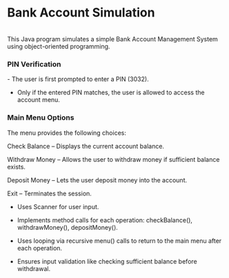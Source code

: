  <h1>Bank Account Simulation</h1>
 
 <br>This Java program simulates a simple Bank Account Management System using object-oriented programming. 

 <h3>PIN Verification </h3>
 - The user is first prompted to enter a PIN (3032).

- Only if the entered PIN matches, the user is allowed to access the account menu.

 <h3>Main Menu Options </h3>
 
 The menu provides the following choices:

Check Balance – Displays the current account balance.

Withdraw Money – Allows the user to withdraw money if sufficient balance exists.

Deposit Money – Lets the user deposit money into the account.

Exit – Terminates the session.

- Uses Scanner for user input.

- Implements method calls for each operation: checkBalance(), withdrawMoney(), depositMoney().

- Uses looping via recursive menu() calls to return to the main menu after each operation.

- Ensures input validation like checking sufficient balance before withdrawal.
 </br>
